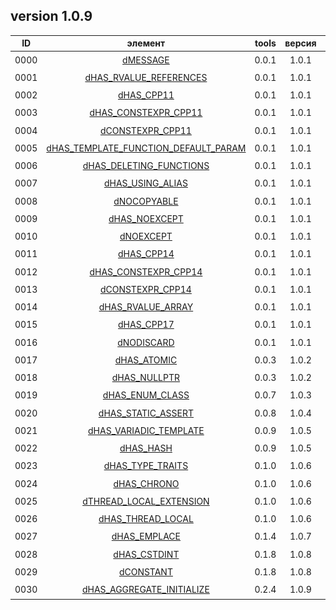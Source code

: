 ﻿
[P]: ../images/progress.png
[V]: ../images/success.png
[X]: ../images/failed.png
[D]: ../images/danger.png
[E]: ../images/empty.png
[N]: ../images/na.png

version 1.0.9
---

| **ID** | элемент                                    | tools | версия |  статус   |  
|:------:|:------------------------------------------:|:-----:|:------:|:---------:|  
|  0000  | [dMESSAGE][00]                             | 0.0.1 | 1.0.1  | [![V]][M] |  
|  0001  | [dHAS_RVALUE_REFERENCES][01]               | 0.0.1 | 1.0.1  | [![V]][M] |  
|  0002  | [dHAS_CPP11][02]                           | 0.0.1 | 1.0.1  | [![V]][M] |  
|  0003  | [dHAS_CONSTEXPR_CPP11][03]                 | 0.0.1 | 1.0.1  | [![V]][M] |  
|  0004  | [dCONSTEXPR_CPP11][04]                     | 0.0.1 | 1.0.1  | [![V]][M] |  
|  0005  | [dHAS_TEMPLATE_FUNCTION_DEFAULT_PARAM][05] | 0.0.1 | 1.0.1  | [![V]][M] |  
|  0006  | [dHAS_DELETING_FUNCTIONS][06]              | 0.0.1 | 1.0.1  | [![V]][M] |  
|  0007  | [dHAS_USING_ALIAS][07]                     | 0.0.1 | 1.0.1  | [![V]][M] |  
|  0008  | [dNOCOPYABLE][08]                          | 0.0.1 | 1.0.1  | [![V]][M] |  
|  0009  | [dHAS_NOEXCEPT][09]                        | 0.0.1 | 1.0.1  | [![V]][M] |  
|  0010  | [dNOEXCEPT][10]                            | 0.0.1 | 1.0.1  | [![V]][M] |  
|  0011  | [dHAS_CPP14][11]                           | 0.0.1 | 1.0.1  | [![V]][M] |  
|  0012  | [dHAS_CONSTEXPR_CPP14][12]                 | 0.0.1 | 1.0.1  | [![V]][M] |  
|  0013  | [dCONSTEXPR_CPP14][13]                     | 0.0.1 | 1.0.1  | [![V]][M] |  
|  0014  | [dHAS_RVALUE_ARRAY][14]                    | 0.0.1 | 1.0.1  | [![V]][M] |  
|  0015  | [dHAS_CPP17][15]                           | 0.0.1 | 1.0.1  | [![V]][M] |  
|  0016  | [dNODISCARD][16]                           | 0.0.1 | 1.0.1  | [![V]][M] |  
|  0017  | [dHAS_ATOMIC][17]                          | 0.0.3 | 1.0.2  | [![V]][M] |  
|  0018  | [dHAS_NULLPTR][18]                         | 0.0.3 | 1.0.2  | [![V]][M] |  
|  0019  | [dHAS_ENUM_CLASS][19]                      | 0.0.7 | 1.0.3  | [![V]][M] |  
|  0020  | [dHAS_STATIC_ASSERT][20]                   | 0.0.8 | 1.0.4  | [![V]][M] |  
|  0021  | [dHAS_VARIADIC_TEMPLATE][21]               | 0.0.9 | 1.0.5  | [![V]][M] |  
|  0022  | [dHAS_HASH][22]                            | 0.0.9 | 1.0.5  | [![V]][M] |  
|  0023  | [dHAS_TYPE_TRAITS][23]                     | 0.1.0 | 1.0.6  | [![V]][M] |  
|  0024  | [dHAS_CHRONO][24]                          | 0.1.0 | 1.0.6  | [![V]][M] |  
|  0025  | [dTHREAD_LOCAL_EXTENSION][25]              | 0.1.0 | 1.0.6  | [![V]][M] |  
|  0026  | [dHAS_THREAD_LOCAL][26]                    | 0.1.0 | 1.0.6  | [![V]][M] |  
|  0027  | [dHAS_EMPLACE][27]                         | 0.1.4 | 1.0.7  | [![V]][M] |  
|  0028  | [dHAS_CSTDINT][28]                         | 0.1.8 | 1.0.8  | [![V]][M] |  
|  0029  | [dCONSTANT][29]                            | 0.1.8 | 1.0.8  | [![V]][M] |  
|  0030  | [dHAS_AGGREGATE_INITIALIZE][30]            | 0.2.4 | 1.0.9  | [![V]][M] |  

[M]:  #features  "возможности компиляторов"  
[00]: #features  "вывод сообщений времени сборки"  
[01]: #features  "поддерживает ли компилятор rvalue reference"  
[02]: #features  "поддерживает ли компилятор c++11"  
[03]: #features  "поддерживает ли компилятор constexpr c++11"  
[04]: #features  "constexpr/inline"  
[05]: #features  "поддерживают ли компилятор параметры по умолчанию для шаблонов функций"  
[06]: #features  "поддерживают ли компилятор синтаксис удаленных функций"  
[07]: #features  "поддерживают ли компилятор шаблонный typedef (template using)"  
[08]: #features  "макрос dNOCOPYABLE"  
[09]: #features  "поддерживает ли компилятор noexcept"  
[10]: #features  "макрос dNOEXCEPT"  
[11]: #features  "поддерживают ли компилятор c++14"  
[12]: #features  "поддерживают ли компилятор constexpr c++14"  
[13]: #features  "constexpr/inline"  
[14]: #features  "поддерживает ли компилятор rvalue reference для массивов"  
[15]: #features  "поддерживает ли компилятор c++17"  
[16]: #features  "атрибут [[nodiscard]]"  
[17]: #features  "поддерживает ли компилятор <atomic>"  

[18]: #features  "поддерживает ли компилятор nullptr"  
[19]: #features  "поддерживает ли компилятор enum class"  
[20]: #features  "поддерживает ли компилятор static_assert"  
[21]: #features  "поддерживает ли компилятор variadic template"  
[22]: #features  "поддерживает ли компилятор std::hash"  
[23]: #features  "поддерживает ли компилятор <type_traits>"  
[24]: #features  "поддерживает ли компилятор <chrono>"  
[25]: #features  "расширение от компилятора: thread_local"  
[26]: #features  "поддерживает ли компилятор thread_local"  
[27]: #features  "поддерживаются ли методы emplace для стандартных контейнеров"
[28]: #features  "поддерживает ли компилятор <cstdint>"
[29]: #features  "constexpr/const"
[30]: #features  "поддерживает ли компилятор агрегатную инициализацию"
